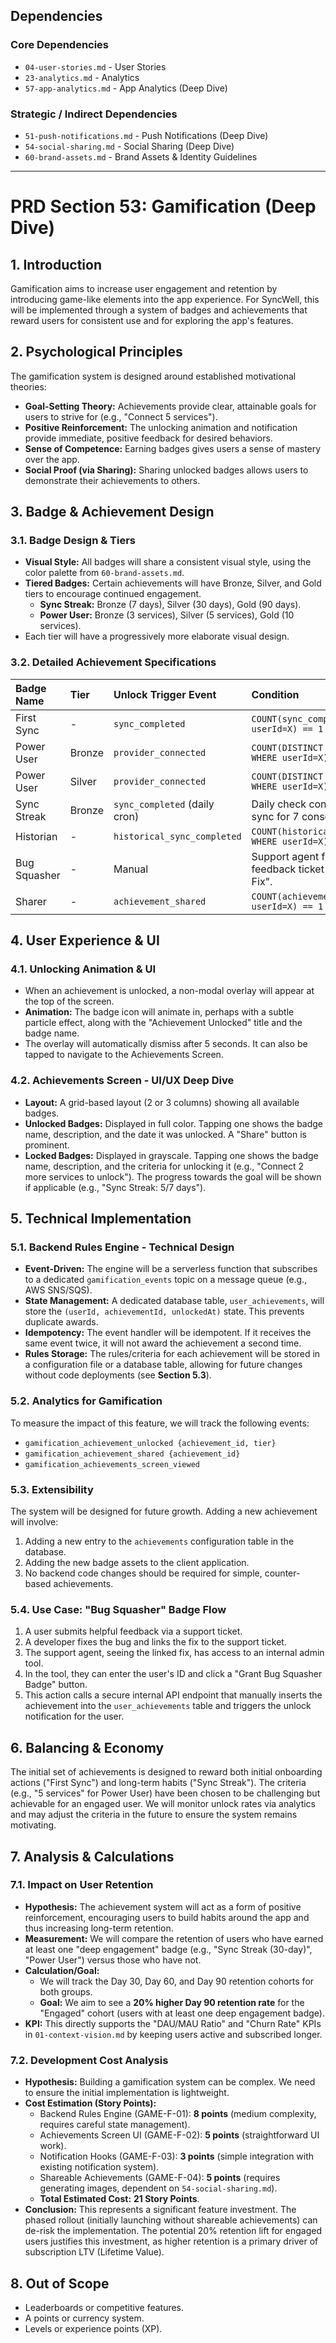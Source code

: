 ## Dependencies

### Core Dependencies
- `04-user-stories.md` - User Stories
- `23-analytics.md` - Analytics
- `57-app-analytics.md` - App Analytics (Deep Dive)

### Strategic / Indirect Dependencies
- `51-push-notifications.md` - Push Notifications (Deep Dive)
- `54-social-sharing.md` - Social Sharing (Deep Dive)
- `60-brand-assets.md` - Brand Assets & Identity Guidelines

---

# PRD Section 53: Gamification (Deep Dive)

## 1. Introduction
Gamification aims to increase user engagement and retention by introducing game-like elements into the app experience. For SyncWell, this will be implemented through a system of badges and achievements that reward users for consistent use and for exploring the app's features.

## 2. Psychological Principles
The gamification system is designed around established motivational theories:
-   **Goal-Setting Theory:** Achievements provide clear, attainable goals for users to strive for (e.g., "Connect 5 services").
-   **Positive Reinforcement:** The unlocking animation and notification provide immediate, positive feedback for desired behaviors.
-   **Sense of Competence:** Earning badges gives users a sense of mastery over the app.
-   **Social Proof (via Sharing):** Sharing unlocked badges allows users to demonstrate their achievements to others.

## 3. Badge & Achievement Design

### 3.1. Badge Design & Tiers
-   **Visual Style:** All badges will share a consistent visual style, using the color palette from `60-brand-assets.md`.
-   **Tiered Badges:** Certain achievements will have Bronze, Silver, and Gold tiers to encourage continued engagement.
    -   **Sync Streak:** Bronze (7 days), Silver (30 days), Gold (90 days).
    -   **Power User:** Bronze (3 services), Silver (5 services), Gold (10 services).
-   Each tier will have a progressively more elaborate visual design.

### 3.2. Detailed Achievement Specifications
| Badge Name | Tier | Unlock Trigger Event | Condition |
| :--- | :--- | :--- | :--- |
| First Sync | - | `sync_completed` | `COUNT(sync_completed WHERE userId=X) == 1` |
| Power User | Bronze | `provider_connected` | `COUNT(DISTINCT provider_name WHERE userId=X) == 3` |
| Power User | Silver | `provider_connected` | `COUNT(DISTINCT provider_name WHERE userId=X) == 5` |
| Sync Streak | Bronze | `sync_completed` (daily cron) | Daily check confirms successful sync for 7 consecutive days. |
| Historian | - | `historical_sync_completed` | `COUNT(historical_sync_completed WHERE userId=X) == 1` |
| Bug Squasher | - | Manual | Support agent flags a user's feedback ticket as "Led to Bug Fix". |
| Sharer | - | `achievement_shared` | `COUNT(achievement_shared WHERE userId=X) == 1` |

## 4. User Experience & UI

### 4.1. Unlocking Animation & UI
-   When an achievement is unlocked, a non-modal overlay will appear at the top of the screen.
-   **Animation:** The badge icon will animate in, perhaps with a subtle particle effect, along with the "Achievement Unlocked" title and the badge name.
-   The overlay will automatically dismiss after 5 seconds. It can also be tapped to navigate to the Achievements Screen.

### 4.2. Achievements Screen - UI/UX Deep Dive
-   **Layout:** A grid-based layout (2 or 3 columns) showing all available badges.
-   **Unlocked Badges:** Displayed in full color. Tapping one shows the badge name, description, and the date it was unlocked. A "Share" button is prominent.
-   **Locked Badges:** Displayed in grayscale. Tapping one shows the badge name, description, and the criteria for unlocking it (e.g., "Connect 2 more services to unlock"). The progress towards the goal will be shown if applicable (e.g., "Sync Streak: 5/7 days").

## 5. Technical Implementation

### 5.1. Backend Rules Engine - Technical Design
-   **Event-Driven:** The engine will be a serverless function that subscribes to a dedicated `gamification_events` topic on a message queue (e.g., AWS SNS/SQS).
-   **State Management:** A dedicated database table, `user_achievements`, will store the `(userId, achievementId, unlockedAt)` state. This prevents duplicate awards.
-   **Idempotency:** The event handler will be idempotent. If it receives the same event twice, it will not award the achievement a second time.
-   **Rules Storage:** The rules/criteria for each achievement will be stored in a configuration file or a database table, allowing for future changes without code deployments (see **Section 5.3**).

### 5.2. Analytics for Gamification
To measure the impact of this feature, we will track the following events:
-   `gamification_achievement_unlocked {achievement_id, tier}`
-   `gamification_achievement_shared {achievement_id}`
-   `gamification_achievements_screen_viewed`

### 5.3. Extensibility
The system will be designed for future growth. Adding a new achievement will involve:
1.  Adding a new entry to the `achievements` configuration table in the database.
2.  Adding the new badge assets to the client application.
3.  No backend code changes should be required for simple, counter-based achievements.

### 5.4. Use Case: "Bug Squasher" Badge Flow
1.  A user submits helpful feedback via a support ticket.
2.  A developer fixes the bug and links the fix to the support ticket.
3.  The support agent, seeing the linked fix, has access to an internal admin tool.
4.  In the tool, they can enter the user's ID and click a "Grant Bug Squasher Badge" button.
5.  This action calls a secure internal API endpoint that manually inserts the achievement into the `user_achievements` table and triggers the unlock notification for the user.

## 6. Balancing & Economy
The initial set of achievements is designed to reward both initial onboarding actions ("First Sync") and long-term habits ("Sync Streak"). The criteria (e.g., "5 services" for Power User) have been chosen to be challenging but achievable for an engaged user. We will monitor unlock rates via analytics and may adjust the criteria in the future to ensure the system remains motivating.

## 7. Analysis & Calculations
### 7.1. Impact on User Retention
-   **Hypothesis:** The achievement system will act as a form of positive reinforcement, encouraging users to build habits around the app and thus increasing long-term retention.
-   **Measurement:** We will compare the retention of users who have earned at least one "deep engagement" badge (e.g., "Sync Streak (30-day)", "Power User") versus those who have not.
-   **Calculation/Goal:**
    -   We will track the Day 30, Day 60, and Day 90 retention cohorts for both groups.
    -   **Goal:** We aim to see a **20% higher Day 90 retention rate** for the "Engaged" cohort (users with at least one deep engagement badge).
-   **KPI:** This directly supports the "DAU/MAU Ratio" and "Churn Rate" KPIs in `01-context-vision.md` by keeping users active and subscribed longer.

### 7.2. Development Cost Analysis
-   **Hypothesis:** Building a gamification system can be complex. We need to ensure the initial implementation is lightweight.
-   **Cost Estimation (Story Points):**
    -   Backend Rules Engine (GAME-F-01): **8 points** (medium complexity, requires careful state management).
    -   Achievements Screen UI (GAME-F-02): **5 points** (straightforward UI work).
    -   Notification Hooks (GAME-F-03): **3 points** (simple integration with existing notification system).
    -   Shareable Achievements (GAME-F-04): **5 points** (requires generating images, dependent on `54-social-sharing.md`).
    -   **Total Estimated Cost:** **21 Story Points**.
-   **Conclusion:** This represents a significant feature investment. The phased rollout (initially launching without shareable achievements) can de-risk the implementation. The potential 20% retention lift for engaged users justifies this investment, as higher retention is a primary driver of subscription LTV (Lifetime Value).

## 8. Out of Scope
-   Leaderboards or competitive features.
-   A points or currency system.
-   Levels or experience points (XP).
